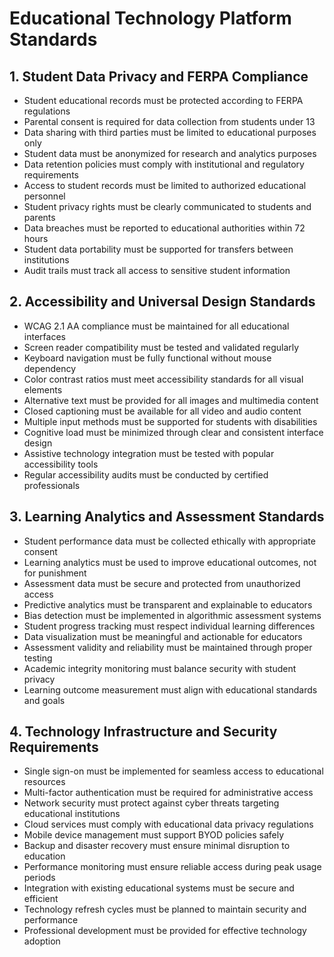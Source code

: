 # Educational Technology Platform Standards

## 1. Student Data Privacy and FERPA Compliance
- Student educational records must be protected according to FERPA regulations
- Parental consent is required for data collection from students under 13
- Data sharing with third parties must be limited to educational purposes only
- Student data must be anonymized for research and analytics purposes
- Data retention policies must comply with institutional and regulatory requirements
- Access to student records must be limited to authorized educational personnel
- Student privacy rights must be clearly communicated to students and parents
- Data breaches must be reported to educational authorities within 72 hours
- Student data portability must be supported for transfers between institutions
- Audit trails must track all access to sensitive student information

## 2. Accessibility and Universal Design Standards
- WCAG 2.1 AA compliance must be maintained for all educational interfaces
- Screen reader compatibility must be tested and validated regularly
- Keyboard navigation must be fully functional without mouse dependency
- Color contrast ratios must meet accessibility standards for all visual elements
- Alternative text must be provided for all images and multimedia content
- Closed captioning must be available for all video and audio content
- Multiple input methods must be supported for students with disabilities
- Cognitive load must be minimized through clear and consistent interface design
- Assistive technology integration must be tested with popular accessibility tools
- Regular accessibility audits must be conducted by certified professionals

## 3. Learning Analytics and Assessment Standards
- Student performance data must be collected ethically with appropriate consent
- Learning analytics must be used to improve educational outcomes, not for punishment
- Assessment data must be secure and protected from unauthorized access
- Predictive analytics must be transparent and explainable to educators
- Bias detection must be implemented in algorithmic assessment systems
- Student progress tracking must respect individual learning differences
- Data visualization must be meaningful and actionable for educators
- Assessment validity and reliability must be maintained through proper testing
- Academic integrity monitoring must balance security with student privacy
- Learning outcome measurement must align with educational standards and goals

## 4. Technology Infrastructure and Security Requirements
- Single sign-on must be implemented for seamless access to educational resources
- Multi-factor authentication must be required for administrative access
- Network security must protect against cyber threats targeting educational institutions
- Cloud services must comply with educational data privacy regulations
- Mobile device management must support BYOD policies safely
- Backup and disaster recovery must ensure minimal disruption to education
- Performance monitoring must ensure reliable access during peak usage periods
- Integration with existing educational systems must be secure and efficient
- Technology refresh cycles must be planned to maintain security and performance
- Professional development must be provided for effective technology adoption
